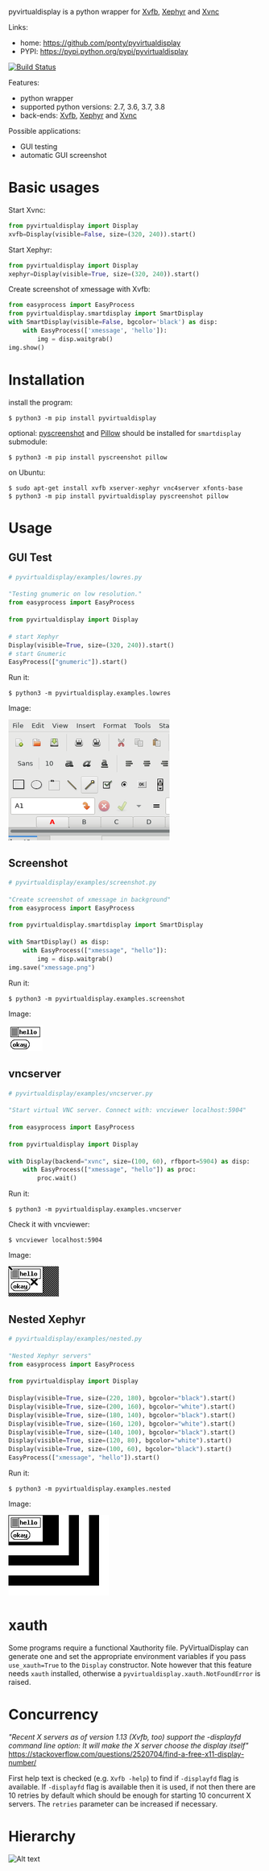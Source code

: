 pyvirtualdisplay is a python wrapper for [Xvfb][1], [Xephyr][2] and [Xvnc][3]

Links:
 * home: https://github.com/ponty/pyvirtualdisplay
 * PYPI: https://pypi.python.org/pypi/pyvirtualdisplay

[![Build Status](https://travis-ci.org/ponty/pyvirtualdisplay.svg?branch=master)](https://travis-ci.org/ponty/pyvirtualdisplay)

Features:
 - python wrapper
 - supported python versions: 2.7, 3.6, 3.7, 3.8
 - back-ends:  [Xvfb][1], [Xephyr][2] and [Xvnc][3]

Possible applications:
 * GUI testing
 * automatic GUI screenshot

Basic usages
============

Start Xvnc:

```py
from pyvirtualdisplay import Display
xvfb=Display(visible=False, size=(320, 240)).start()
```

Start Xephyr:

```py
from pyvirtualdisplay import Display
xephyr=Display(visible=True, size=(320, 240)).start()
```

Create screenshot of xmessage with Xvfb:

```py
from easyprocess import EasyProcess
from pyvirtualdisplay.smartdisplay import SmartDisplay
with SmartDisplay(visible=False, bgcolor='black') as disp:
    with EasyProcess(['xmessage', 'hello']):
        img = disp.waitgrab()
img.show()
```

Installation
============

install the program:

```console
$ python3 -m pip install pyvirtualdisplay
```

optional: [pyscreenshot][pyscreenshot] and [Pillow][pillow] should be installed for ``smartdisplay`` submodule:

```console
$ python3 -m pip install pyscreenshot pillow
```

on Ubuntu:

```console
$ sudo apt-get install xvfb xserver-xephyr vnc4server xfonts-base
$ python3 -m pip install pyvirtualdisplay pyscreenshot pillow
```

Usage
=====

GUI Test
--------

```py
# pyvirtualdisplay/examples/lowres.py

"Testing gnumeric on low resolution."
from easyprocess import EasyProcess

from pyvirtualdisplay import Display

# start Xephyr
Display(visible=True, size=(320, 240)).start()
# start Gnumeric
EasyProcess(["gnumeric"]).start()

```

<!-- embedme doc/gen/python3_-m_pyvirtualdisplay.examples.lowres.txt -->
Run it:
```console
$ python3 -m pyvirtualdisplay.examples.lowres
```

Image:

![](/doc/gen/python3_-m_pyvirtualdisplay.examples.lowres.png)

Screenshot
----------

```py
# pyvirtualdisplay/examples/screenshot.py

"Create screenshot of xmessage in background"
from easyprocess import EasyProcess

from pyvirtualdisplay.smartdisplay import SmartDisplay

with SmartDisplay() as disp:
    with EasyProcess(["xmessage", "hello"]):
        img = disp.waitgrab()
img.save("xmessage.png")

```

<!-- embedme doc/gen/python3_-m_pyvirtualdisplay.examples.screenshot.txt -->
Run it:
```console
$ python3 -m pyvirtualdisplay.examples.screenshot
```

Image:

![](/doc/gen/xmessage.png)

vncserver
---------

```py
# pyvirtualdisplay/examples/vncserver.py

"Start virtual VNC server. Connect with: vncviewer localhost:5904"

from easyprocess import EasyProcess

from pyvirtualdisplay import Display

with Display(backend="xvnc", size=(100, 60), rfbport=5904) as disp:
    with EasyProcess(["xmessage", "hello"]) as proc:
        proc.wait()

```

Run it:
```console
$ python3 -m pyvirtualdisplay.examples.vncserver
```

<!-- embedme doc/gen/vncviewer_localhost:5904.txt -->
Check it with vncviewer:
```console
$ vncviewer localhost:5904
```
Image:

![](/doc/gen/vncviewer_localhost:5904.png)

Nested Xephyr
-------------

```py
# pyvirtualdisplay/examples/nested.py

"Nested Xephyr servers"
from easyprocess import EasyProcess

from pyvirtualdisplay import Display

Display(visible=True, size=(220, 180), bgcolor="black").start()
Display(visible=True, size=(200, 160), bgcolor="white").start()
Display(visible=True, size=(180, 140), bgcolor="black").start()
Display(visible=True, size=(160, 120), bgcolor="white").start()
Display(visible=True, size=(140, 100), bgcolor="black").start()
Display(visible=True, size=(120, 80), bgcolor="white").start()
Display(visible=True, size=(100, 60), bgcolor="black").start()
EasyProcess(["xmessage", "hello"]).start()

```

<!-- embedme doc/gen/python3_-m_pyvirtualdisplay.examples.nested.txt -->
Run it:
```console
$ python3 -m pyvirtualdisplay.examples.nested
```

Image:

![](/doc/gen/python3_-m_pyvirtualdisplay.examples.nested.png)

xauth
=====

Some programs require a functional Xauthority file. PyVirtualDisplay can
generate one and set the appropriate environment variables if you pass
``use_xauth=True`` to the ``Display`` constructor. Note however that this
feature needs ``xauth`` installed, otherwise a
``pyvirtualdisplay.xauth.NotFoundError`` is raised.

Concurrency
===========

_"Recent X servers as of version 1.13 (Xvfb, too) support the -displayfd command line option: It will make the X server choose the display itself"_
https://stackoverflow.com/questions/2520704/find-a-free-x11-display-number/

First help text is checked (e.g. `Xvfb -help`) to find if `-displayfd` flag is available.
If `-displayfd` flag is available then it is used, if not then there are 10 retries by default which should be enough for starting 10 concurrent X servers.
The `retries` parameter can be increased if necessary.

Hierarchy
=========

![Alt text](https://g.gravizo.com/source/svg?https%3A%2F%2Fraw.githubusercontent.com/ponty/pyvirtualdisplay/master/doc/hierarchy.dot)

[1]: http://en.wikipedia.org/wiki/Xvfb
[2]: http://en.wikipedia.org/wiki/Xephyr
[3]: https://tigervnc.org/
[pillow]: https://pillow.readthedocs.io
[pyscreenshot]: https://github.com/ponty/pyscreenshot

